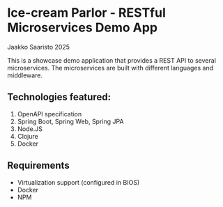 # Ice-cream Parlor - RESTful Microservices Demo App

Jaakko Saaristo 2025

This is a showcase demo application that provides a REST API to several microservices. The microservices are built with different languages and middleware.

## Technologies featured:

1. OpenAPI specification
2. Spring Boot, Spring Web, Spring JPA
3. Node.JS
4. Clojure
5. Docker

## Requirements

- Virtualization support (configured in BIOS)
- Docker
- NPM
